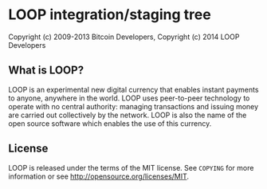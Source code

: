 LOOP integration/staging tree
===================================

Copyright (c) 2009-2013 Bitcoin Developers,
Copyright (c) 2014 LOOP Developers

What is LOOP?
------------------

LOOP is an experimental new digital currency that enables instant payments to
anyone, anywhere in the world. LOOP uses peer-to-peer technology to operate
with no central authority: managing transactions and issuing money are carried
out collectively by the network. LOOP is also the name of the open source
software which enables the use of this currency.

License
-------

LOOP is released under the terms of the MIT license. See `COPYING` for more
information or see http://opensource.org/licenses/MIT.
